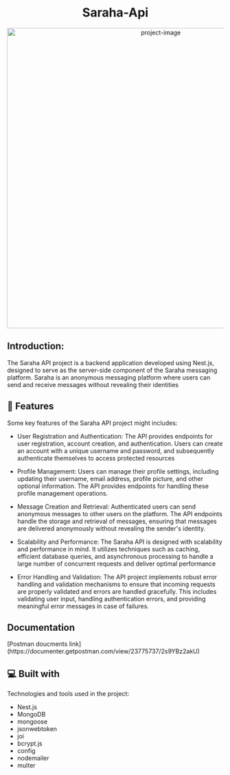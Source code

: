 # 

<h1 align="center" id="title">Saraha-Api</h1>

<p align="center"><img src="https://sarahah.top/img/main.jpg" alt="project-image" width="700"></p>

<h2>Introduction:</h2>
<p id="description"> The Saraha API project is a backend application developed using Nest.js, designed to serve as the server-side component of the Saraha messaging platform. Saraha is an anonymous messaging platform where users can send and receive messages without revealing their identities</p>


<h2>🧐 Features</h2>

Some key features of the Saraha API project might includes:

* User Registration and Authentication: The API provides endpoints for user registration, account creation, and authentication. Users can create an account with a unique username and password, and subsequently authenticate themselves to access protected resources

*  Profile Management: Users can manage their profile settings, including updating their username, email address, profile picture, and other optional information. The API provides endpoints for handling these profile management operations.

*    Message Creation and Retrieval: Authenticated users can send anonymous messages to other users on the platform. The API endpoints handle the storage and retrieval of messages, ensuring that messages are delivered anonymously without revealing the sender's identity.

*    Scalability and Performance: The Saraha API is designed with scalability and performance in mind. It utilizes techniques such as caching, efficient database queries, and asynchronous processing to handle a large number of concurrent requests and deliver optimal performance

*   Error Handling and Validation: The API project implements robust error handling and validation mechanisms to ensure that incoming requests are properly validated and errors are handled gracefully. This includes validating user input, handling authentication errors, and providing meaningful error messages in case of failures.

<h2> Documentation</h2>
[Postman doucments link](https://documenter.getpostman.com/view/23775737/2s9YBz2akU)


<h2>💻 Built with</h2>

Technologies and tools used in the project:

*   Nest.js
*   MongoDB
*   mongoose
*   jsonwebtoken
*   joi
*   bcrypt.js
*   config
*   nodemailer
*   multer